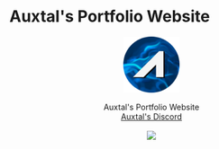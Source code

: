 # Auxtal's Portfolio Website

<div>
    <p align="center">
        <a href="https://www.auxtal.xyz">
            <img src="./static/images/Logo-Round.webp" width="100" height="100">
        </a>
    </p>
</div>
<div>
    <p align="center">
        Auxtal's Portfolio Website
        <br>
        <a href="https://dsc.gg/Auxtal">Auxtal's Discord</a>
        <br>
        <br>
        <a href="https://github.com/Auxtal/Portfolio">
            <img src="https://api.netlify.com/api/v1/badges/db85a163-9649-4cc2-9aa3-fa9627e588b2/deploy-status">
        </a>
    </p>
</div>

